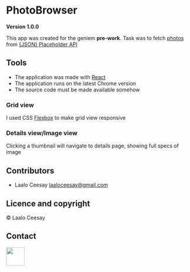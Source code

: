# PhotoBrowser

**Version 1.0.0**

This app was created for the geniem  **pre-work**. Task was to fetch [photos](http://jsonplaceholder.typicode.com/photos) from [{JSON} Placeholder API](http://jsonplaceholder.typicode.com)

## Tools

* The application was made with [React](https://reactjs.org/)
* The application runs on the latest Chrome version
* The source code must be made available somehow

### Grid view

I used CSS [Flexbox](https://css-tricks.com/snippets/css/a-guide-to-flexbox/) to make grid view responsive

### Details view/Image view

Clicking a thumbnail will navigate to details page, showing full specs of image

## Contributors

- Laalo Ceesay <laaloceesay@gmail.com>

## Licence and copyright

© Laalo Ceesay

## Contact
<img src="https://www.laaloceesay.com/" width="50">

